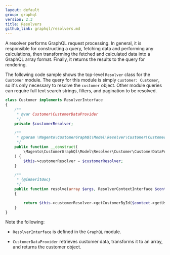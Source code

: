 ```yaml
---
layout: default
group: graphql
version: 2.3
title: Resolvers
github_link: graphql/resolvers.md
---
```


A resolver performs GraphQL request processing. In general, it is responsible for constructing a query, fetching data and performing any calculations, then transforming the fetched and calculated data into a GraphQL array format. Finally, it returns the results to the query for rendering.

The following code sample shows the top-level `Resolver` class for the `Customer` module. The query for this module is simply `customer: Customer`, so it's only necessary to resolve the `customer` object. Other module queries can require full text search strings, filters, and pagination to be resolved.

``` php
class Customer implements ResolverInterface
{
    /**
     * @var Customer\CustomerDataProvider
     */
    private $customerResolver;

    /**
     * @param \Magento\CustomerGraphQl\Model\Resolver\Customer\CustomerDataProvider $customerResolver
     */
    public function __construct(
        \Magento\CustomerGraphQl\Model\Resolver\Customer\CustomerDataProvider $customerResolver
    ) {
        $this->customerResolver = $customerResolver;
    }

    /**
     * {@inheritdoc}
     */
    public function resolve(array $args, ResolverContextInterface $context)
    {

        return $this->customerResolver->getCustomerById($context->getUserId());
    }
}
```

Note the following:

* `ResolverInterface` is defined in the `GraphQL` module.

* `CustomerDataProvider` retrieves customer data, transforms it to an array, and returns the customer object.
